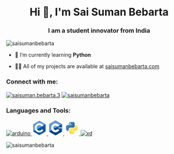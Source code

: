 <h1 align="center">Hi 👋, I'm Sai Suman Bebarta</h1>
<h3 align="center">I am a student innovator from India</h3>

<p align="left"> <img src="https://komarev.com/ghpvc/?username=saisumanbebarta&label=Profile%20views&color=0e75b6&style=flat" alt="saisumanbebarta" /> </p>

- 🌱 I’m currently learning **Python**

- 👨‍💻 All of my projects are available at [saisumanbebarta.com](https://saisumanbebarta.com/)

<h3 align="left">Connect with me:</h3>
<p align="left">
<a href="https://fb.com/saisuman.bebarta.3" target="blank"><img align="center" src="https://raw.githubusercontent.com/rahuldkjain/github-profile-readme-generator/master/src/images/icons/Social/facebook.svg" alt="saisuman.bebarta.3" height="30" width="40" /></a>
<a href="https://instagram.com/saisumanbebarta" target="blank"><img align="center" src="https://raw.githubusercontent.com/rahuldkjain/github-profile-readme-generator/master/src/images/icons/Social/instagram.svg" alt="saisumanbebarta" height="30" width="40" /></a>
</p>

<h3 align="left">Languages and Tools:</h3>
<p align="left"> <a href="https://www.arduino.cc/" target="_blank" rel="noreferrer"> <img src="https://cdn.worldvectorlogo.com/logos/arduino-1.svg" alt="arduino" width="40" height="40"/> </a> <a href="https://www.cprogramming.com/" target="_blank" rel="noreferrer"> <img src="https://raw.githubusercontent.com/devicons/devicon/master/icons/c/c-original.svg" alt="c" width="40" height="40"/> </a> <a href="https://www.w3schools.com/cpp/" target="_blank" rel="noreferrer"> <img src="https://raw.githubusercontent.com/devicons/devicon/master/icons/cplusplus/cplusplus-original.svg" alt="cplusplus" width="40" height="40"/> </a> <a href="https://www.python.org" target="_blank" rel="noreferrer"> <img src="https://raw.githubusercontent.com/devicons/devicon/master/icons/python/python-original.svg" alt="python" width="40" height="40"/> </a> <a href="https://www.adobe.com/products/xd.html" target="_blank" rel="noreferrer"> <img src="https://cdn.worldvectorlogo.com/logos/adobe-xd.svg" alt="xd" width="40" height="40"/> </a> </p>

<p><img align="center" src="https://github-readme-streak-stats.herokuapp.com/?user=saisumanbebarta&" alt="saisumanbebarta" /></p>
